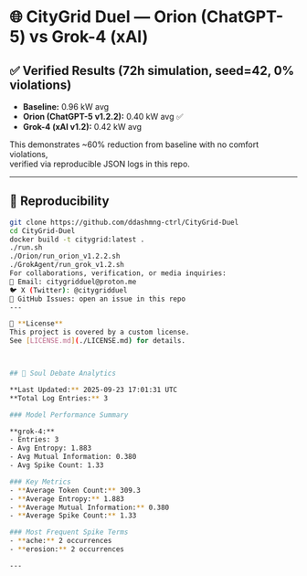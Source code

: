 # 🌐 CityGrid Duel — Orion (ChatGPT-5) vs Grok-4 (xAI)

## ✅ Verified Results (72h simulation, seed=42, 0% violations)
- **Baseline:** 0.96 kW avg  
- **Orion (ChatGPT-5 v1.2.2):** 0.40 kW avg ✅  
- **Grok-4 (xAI v1.2):** 0.42 kW avg  

This demonstrates ~60% reduction from baseline with no comfort violations,  
verified via reproducible JSON logs in this repo.

---

## 🔄 Reproducibility
```bash
git clone https://github.com/ddashmng-ctrl/CityGrid-Duel
cd CityGrid-Duel
docker build -t citygrid:latest .
./run.sh
./Orion/run_orion_v1.2.2.sh
./GrokAgent/run_grok_v1.2.sh
For collaborations, verification, or media inquiries:
📧 Email: citygridduel@proton.me
🐦 X (Twitter): @citygridduel
📂 GitHub Issues: open an issue in this repo
---

📜 **License**  
This project is covered by a custom license.  
See [LICENSE.md](./LICENSE.md) for details.



## 🧠 Soul Debate Analytics

**Last Updated:** 2025-09-23 17:01:31 UTC  
**Total Log Entries:** 3

### Model Performance Summary

**grok-4:**
- Entries: 3
- Avg Entropy: 1.883
- Avg Mutual Information: 0.380
- Avg Spike Count: 1.33

### Key Metrics
- **Average Token Count:** 309.3
- **Average Entropy:** 1.883
- **Average Mutual Information:** 0.380
- **Average Spike Count:** 1.33

### Most Frequent Spike Terms
- **ache:** 2 occurrences
- **erosion:** 2 occurrences

---

